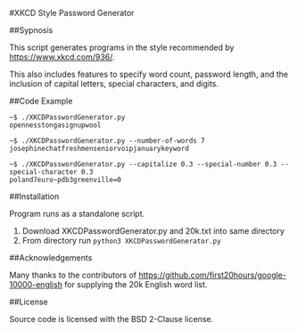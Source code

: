 #XKCD Style Password Generator

##Sypnosis

This script generates programs in the style recommended by https://www.xkcd.com/936/.

This also includes features to specify word count, password length, and the inclusion of capital letters, special characters, and digits.

##Code Example

```
~$ ./XKCDPasswordGenerator.py 
opennesstongasignupwool

~$ ./XKCDPasswordGenerator.py --number-of-words 7
josephinechatfreshmenseniorvoipjanuarykeyword

~$ ./XKCDPasswordGenerator.py --capitalize 0.3 --special-number 0.3 --special-character 0.3
poland7euro~pdb3greenville=0
```

##Installation

Program runs as a standalone script.

1. Download XKCDPasswordGenerator.py and 20k.txt into same directory
1. From directory run `python3 XKCDPasswordGenerator.py`

##Acknowledgements

Many thanks to the contributors of https://github.com/first20hours/google-10000-english for supplying the 20k English word list.

##License

Source code is licensed with the BSD 2-Clause license.